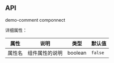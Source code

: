 ## API

demo-comment componnect


详细属性：

| 属性 | 说明 | 类型 | 默认值 |
| --- | --- | --- | --- |
| 属性名 | 组件属性的说明 | boolean | `false` |
